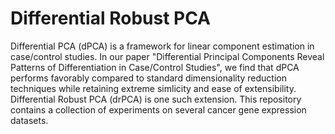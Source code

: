 # Differential Robust PCA

Differential PCA (dPCA) is a framework for linear component estimation in case/control studies. In our paper "Differential Principal Components Reveal Patterns of Differentiation in Case/Control Studies", we find that dPCA performs favorably compared to standard dimensionality reduction techniques while retaining extreme simlicity and ease of extensibility. Differential Robust PCA (drPCA) is one such extension. This repository contains a collection of experiments on several cancer gene expression datasets.

